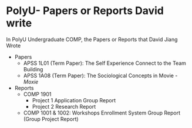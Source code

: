 # PolyU- Papers or Reports David write
In PolyU Undergraduate COMP, the Papers or Reports that David Jiang Wrote

- Papers
  - APSS 1L01 (Term Paper): The Self Experience Connect to the Team Building
  - APSS 1A08 (Term Paper): The Sociological Concepts in Movie -<i>Moxie</i>
- Reports
  - COMP 1901
    - Project 1 Application Group Report
    - Project 2 Research Report
  - COMP 1001 & 1002: Workshops Enrollment System Group Report (Group Project Report)
